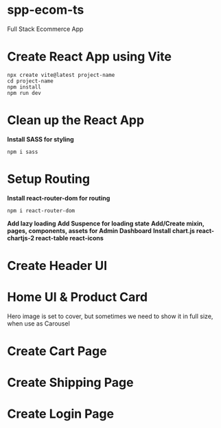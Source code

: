 # spp-ecom-ts

Full Stack Ecommerce App

# Create React App using Vite

```
npx create vite@latest project-name
cd project-name
npm install
npm run dev
```

# Clean up the React App

**Install SASS for styling**

```
npm i sass
```

# Setup Routing

**Install react-router-dom for routing**

```
npm i react-router-dom
```

**Add lazy loading**
**Add Suspence for loading state**
**Add/Create mixin, pages, components, assets for Admin Dashboard**
**Install chart.js react-chartjs-2 react-table react-icons**

# Create Header UI

# Home UI & Product Card
Hero image is set to cover, but sometimes we need to show it in full size, when use as Carousel

# Create Cart Page
# Create Shipping Page
# Create Login Page
